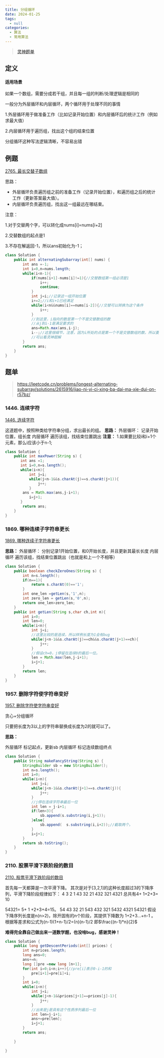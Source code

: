 ```yaml
---
title: 分组循环
date: 2024-01-25
tags: 
  - null
categories:  
  - 算法
  - 常用算法
---
```


> [灵神题单](https://leetcode.cn/problems/longest-alternating-subarray/solutions/2615916/jiao-ni-yi-ci-xing-ba-dai-ma-xie-dui-on-r57bz/)

## 定义

#### 适用场景

如果一个数组，需要分成若干组，并且每一组的判断/处理逻辑是相同的

一般分为外层循环和内层循环，两个循环用于处理不同的事情

1.外层循环用于做准备工作（比如记录开始位置）和内层循环后的统计工作（例如求最大值）

2.内层循环用于遍历组，找出这个组的结束位置

分组循环这种写法逻辑清晰，不容易出错

## 例题

[2765. 最长交替子数组](https://leetcode.cn/problems/longest-alternating-subarray/)

思路：

- 外层循环负责遍历组之前的准备工作（记录开始位置），和遍历组之后的统计工作（更新答案最大值）。
- 内层循环负责遍历组，找出这一组最远在哪结束。

注意：

1.对于交替两个字，可以转化成nums[i]=nums[i+2]

2.交替数组的起点是1

3.不存在解返回-1，所以ans初始化为-1；

```java
class Solution {
    public int alternatingSubarray(int[] nums) {
        int ans =-1;
        int i=0,n=nums.length;
        while(i<n-1){
            if(nums[i+1]-nums[i]!=1){//交替数组第一组必须是1
                i++;
                continue;
            }
            int j=i;//记录这一组开始位置
            i+=2;//i和i+1已经满足
            while(i<n&&nums[i]==nums[i-2]){//交替可以转换为这个条件
                i++;
            }
            //到这里，i指向的数是第一个不是交替数组的数
            //从j到i-1是满足要求的
            ans=Math.max(ans,i-j);
            i--;//这里很细节，注意，因为i所处的点是第一个不是交替数组的数，所以要更新为交替数组的最后一个数
            //可以看灵神题解
        }
        return ans;
    }
}
```



## 题单

>https://leetcode.cn/problems/longest-alternating-subarray/solutions/2615916/jiao-ni-yi-ci-xing-ba-dai-ma-xie-dui-on-r57bz/

### 1446. 连续字符

[1446. 连续字符](https://leetcode.cn/problems/consecutive-characters/)

这道题中，按照种类给字符串分组，求出最长的组。
**思路：**
外层循环：
记录开始位置，组长度
内层循环
遍历该组，找结束位置跳出
**注意：**
1.如果要比较i和i+1个元素，那么i应该小于n-1;

```java
class Solution {
    public int maxPower(String s) {
       int ans =1;
       int i=0,n=s.length();
       while(i<n){
           int j=i;
           while(j<n-1&&s.charAt(j)==s.charAt(j+1)){
               j++;
           }
        ans = Math.max(ans,j-i+1);
           i=j+1;
       }
        return ans;
    }
}
```

### 1869. 哪种连续子字符串更长

[1869. 哪种连续子字符串更长](https://leetcode.cn/problems/longer-contiguous-segments-of-ones-than-zeros/)

**思路：**
外层循环：
分别记录1开始位置，和0开始长度，并且更新其最长长度
内层循环
遍历该组，找结束位置跳出（也就是和上一个不相等）
```java
class Solution {
    public boolean checkZeroOnes(String s) {
        int n=s.length();
        if(n==1){
            return s.charAt(0)=='1';
        }
        int one_len =getLen(s,'1',n);
        int zero_len = getLen(s,'0',n);
        return one_len>zero_len;
    }
    public int getLen(String s,char ch,int n){
        int i=0;
        int len=0;
        while(i<n){
            int j=i;
            //这里比较的是连续，所以样例长度为1会有bug
            while(j<n-1&&s.charAt(j)==ch&&s.charAt(j+1)==ch){
                j++;
            }
            //假设ch=0，j停留在连续0的最后一位。
            len = Math.max(len,j-i+1);
            i=j+1;
        }
        return len;
    }
}
```

### 1957. 删除字符使字符串变好

[1957. 删除字符使字符串变好](https://leetcode.cn/problems/delete-characters-to-make-fancy-string/)

贪心+分组循环

只要把长度为3以上的字符串替换成长度为2的就可以了。

**思路：**

外层循环
标记起点，更新sb
内层循环
标记连续数组终点

```java
class Solution {
    public String makeFancyString(String s) {
        StringBuilder sb = new StringBuilder();
        int n=s.length();
        int i=0;
        while(i<n){
            int j=i;
            while(j<n-1&&s.charAt(j+1)==s.charAt(j)){
                j++;
            }
            //j停在连续字符串最后一位
            int len = j-i+1;
            if(len<3){
                sb.append(s.substring(i,j+1));
            }else{
                sb.append(  s.substring(i,i+2));//截取两个。
            }
            i=j+1;
        }
        return sb.toString();
    }
}
```

### 2110. 股票平滑下跌阶段的数目

[2110. 股票平滑下跌阶段的数目](https://leetcode.cn/problems/number-of-smooth-descent-periods-of-a-stock/)

首先每一天都算是一次平滑下降。
其次是对于[3,2,1]的这种长度超过3的下降序列，平滑下降阶段规律如下：
4 3 2 1
43 32 21
432 321
4321 总共有4+ 1+2+3= 10

54321= 5+ 1 +2+3+4=15。
54 43 32 21
543 432 321
5432 4321
54321
假设下降序列长度是n(n>2)，除开固有的n个阶段，其提供下降数为
1+2+3...+n-1 。根据等差求和公式为(n-1)(1+n-1)/2=(n)(n-1)/2
即$\frac{(n-1)*n}{2}$

**难得完全靠自己做出来一道数学题，也没啥bug，感谢灵神！**

```java
class Solution {
    public long getDescentPeriods(int[] prices) {
        int n=prices.length;
        long ans=0;
        ans+=n;
        long []pre =new long [n+1];
        for(int i=0;i<n;i++){//pre[i]表示0-i-1的和
            pre[i+1]=pre[i]+i;
        }
        int i=0;
        while(i<n){
            int j=i;
            while(j<n-1&&prices[j+1]==prices[j]-1){
                j++;   
            }
            //出来是j是具有这个性质序列最后一位
            int len=j-i+1;
            ans+=pre[len];
            i=j+1;
        }
        return ans;
        
    }
    
}
```





